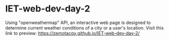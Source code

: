 # IET-web-dev-day-2
Using "openweathermap" API, an interactive web page is designed to determine current weather conditions of a city or a user's location. Visit this link to preview: https://zemotacqy.github.io/IET-web-dev-day-2/

